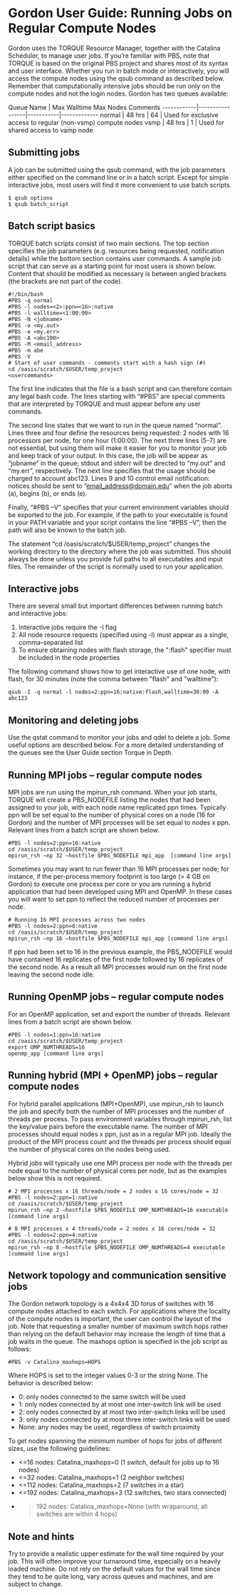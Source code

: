 Gordon User Guide: Running Jobs on Regular Compute Nodes
========================================================
Gordon uses the TORQUE Resource Manager, together with the Catalina Scheduler, to manage user jobs. If you’re familiar with PBS, note that TORQUE is based on the original PBS project and shares most of its syntax and user interface. Whether you run in batch mode or interactively, you will access the compute nodes using the qsub command as described below. Remember that computationally intensive jobs should be run only on the compute nodes and not the login nodes. Gordon has two queues available:

Queue Name  |   Max Walltime    Max Nodes   Comments
------------|-----------------|-----------|-------------
normal      |   48 hrs        | 64        | Used for exclusive access to regular (non-vsmp) compute nodes
vsmp        |   48 hrs        | 1         | Used for shared access to vamp node

Submitting jobs
---------------
A job can be submitted using the qsub command, with the job parameters either specified on the command line or in a batch script. Except for simple interactive jobs, most users will find it more convenient to use batch scripts.  

    $ qsub options
    $ qsub batch_script

Batch script basics
-------------------
TORQUE batch scripts consist of two main sections. The top section specifies the job parameters (e.g. resources being requested, notification details) while the bottom section contains user commands. A sample job script that can serve as a starting point for most users is shown below. Content that should be modified as necessary is between angled brackets (the brackets are not part of the code).

    #!/bin/bash
    #PBS -q normal
    #PBS -l nodes=<2>:ppn=<16>:native
    #PBS -l walltime=<1:00:00>
    #PBS -N <jobname>
    #PBS -o <my.out>
    #PBS -e <my.err>
    #PBS -A <abc100>
    #PBS -M <email_address>
    #PBS -m abe
    #PBS -V
    # Start of user commands - comments start with a hash sign (#)
    cd /oasis/scratch/$USER/temp_project
    <usercommands>

The first line indicates that the file is a bash script and can therefore contain any legal bash code. The lines starting with “#PBS” are special comments that are interpreted by TORQUE and must appear before any user commands.

The second line states that we want to run in the queue named “normal”. Lines three and four define the resources being requested: 2 nodes with 16 processors per node, for one hour (1:00:00). The next three lines (5-7) are not essential, but using them will make it easier for you to monitor your job and keep track of your output. In this case, the job will be appear as “jobname” in the queue; stdout and stderr will be directed to “my.out” and “my.err”, respectively. The next line specifies that the usage should be charged to account abc123. Lines 9 and 10 control email notification: notices should be sent to “email_address@domain.edu” when the job aborts (a), begins (b), or ends (e).

Finally, “#PBS –V” specifies that your current environment variables should be exported to the job. For example, if the path to your executable is found in your PATH variable and your script contains the line “#PBS –V”, then the path will also be known to the batch job.

The statement “cd /oasis/scratch/$USER/temp_project” changes the working directory to the directory where the job was submitted. This should always be done unless you provide full paths to all executables and input files. The remainder of the script is normally used to run your application.

Interactive jobs
----------------
There are several small but important differences between running batch and interactive jobs:

1. Interactive jobs require the -I flag
2. All node resource requests (specified using -l) must appear as a single, comma-separated list
3. To ensure obtaining nodes with flash storage, the ":flash" specifier must be included in the node properties

The following command shows how to get interactive use of one node, with flash, for 30 minutes (note the comma between "flash" and "walltime"):

    qsub -I -q normal -l nodes=2:ppn=16:native:flash,walltime=30:00 -A abc123

Monitoring and deleting jobs
----------------------------
Use the qstat command to monitor your jobs and qdel to delete a job. Some useful options are described below. For a more detailed understanding of the queues see the User Guide section Torque in Depth.

Running MPI jobs – regular compute nodes
----------------------------------------
MPI jobs are run using the mpirun_rsh command. When your job starts, TORQUE will create a PBS_NODEFILE listing the nodes that had been assigned to your job, with each node name replicated ppn times. Typically ppn will be set equal to the number of physical cores on a node (16 for Gordon) and the number of MPI processes will be set equal to nodes x ppn. Relevant lines from a batch script are shown below.

    #PBS -l nodes=2:ppn=16:native
    cd /oasis/scratch/$USER/temp_project
    mpirun_rsh –np 32 –hostfile $PBS_NODEFILE mpi_app  [command line args]

Sometimes you may want to run fewer than 16 MPI processes per node; for instance, if the per-process memory footprint is too large (> 4 GB on Gordon) to execute one process per core or you are running a hybrid application that had been developed using MPI and OpenMP. In these cases you will want to set ppn to reflect the reduced number of processes per node.

    # Running 16 MPI processes across two nodes
    #PBS -l nodes=2:ppn=8:native
    cd /oasis/scratch/$USER/temp_project
    mpirun_rsh –np 16 –hostfile $PBS_NODEFILE mpi_app [command line args]

If ppn had been set to 16 in the previous example, the PBS_NODEFILE would have contained 16 replicates of the first node followed by 16 replicates of the second node. As a result all MPI processes would run on the first node leaving the second node idle.

Running OpenMP jobs – regular compute nodes
-------------------------------------------
For an OpenMP application, set and export the number of threads. Relevant lines from a batch script are shown below.

    #PBS -l nodes=1:ppn=16:native
    cd /oasis/scratch/$USER/temp_project
    export OMP_NUMTHREADS=16
    openmp_app [command line args]

Running hybrid (MPI + OpenMP) jobs – regular compute nodes
----------------------------------------------------------
For hybrid parallel applications (MPI+OpenMP), use mpirun_rsh to launch the job and specify both the number of MPI processes and the number of threads per process. To pass environment variables through mpirun_rsh, list the key/value pairs before the executable name. The number of MPI processes should equal nodes x ppn, just as in a regular MPI job. Ideally the product of the MPI process count and the threads per process should equal the number of physical cores on the nodes being used.

Hybrid jobs will typically use one MPI process per node with the threads per node equal to the number of physical cores per node, but as the examples below show this is not required.

    # 2 MPI processes x 16 threads/node = 2 nodes x 16 cores/node = 32
    #PBS -l nodes=2:ppn=1:native
    cd /oasis/scratch/$USER/temp_project
    mpirun_rsh –np 2 –hostfile $PBS_NODEFILE OMP_NUMTHREADS=16 executable [command line args]

    # 8 MPI processes x 4 threads/node = 2 nodes x 16 cores/node = 32
    #PBS -l nodes=2:ppn=4:native
    cd /oasis/scratch/$USER/temp_project
    mpirun_rsh –np 8 –hostfile $PBS_NODEFILE OMP_NUMTHREADS=4 executable [command line args]

Network topology and communication sensitive jobs
-------------------------------------------------
The Gordon network topology is a 4x4x4 3D torus of switches with 16 compute nodes attached to each switch. For applications where the locality of the compute nodes is important, the user can control the layout of the job. Note that requesting a smaller number of maximum switch hops rather than relying on the default behavior may increase the length of time that a job waits in the queue. The maxhops option is specified in the job script as follows:

    #PBS -v Catalina_maxhops=HOPS

Where HOPS is set to the integer values 0-3 or the string None. The behavior is described below:
 * 0: only nodes connected to the same switch will be used
 * 1: only nodes connected by at most one inter-switch link will be used
 * 2: only nodes connected by at most two inter-switch links will be used
 * 3: only nodes connected by at most three inter-switch links will be used
 * None: any nodes may be used, regardless of switch proximity

To get nodes spanning the minimum number of hops for jobs of different sizes, use the following guidelines:
 * <=16 nodes: Catalina_maxhops=0 (1 switch, default for jobs up to 16 nodes)
 * <=32 nodes: Catalina_maxhops=1 (2 neighbor switches)
 * <=112 nodes: Catalina_maxhops=2 (7 switches in a star)
 * <=192 nodes: Catalina_maxhops=3 (12 switches, two stars connected)
 * >192 nodes: Catalina_maxhops=None (with wraparound, all switches are within 4 hops)

Note and hints
--------------
Try to provide a realistic upper estimate for the wall time required by your job. This will often improve your turnaround time, especially on a heavily loaded machine. Do not rely on the default values for the wall time since they tend to be quite long, vary across queues and machines, and are subject to change.
